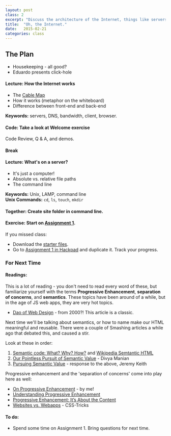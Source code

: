 ```yaml
---
layout: post
class: 2
excerpt: "Discuss the architecture of the Internet, things like servers, DNS, and front-end vs. back-end. Navigate computers using Terminal and create Sites folder."
title:  "Oh, the Internet."
date:   2015-02-21
categories: class
---
```



## The Plan

* Housekeeping - all good?
* Eduardo presents click-hole

#### <span class="post-title-pre">Lecture:</span> How the Internet works

* The [Cable Map](http://www.submarinecablemap.com/)
* How it works (metaphor on the whiteboard)
* Difference between front-end and back-end

**Keywords:** servers, DNS, bandwidth, client, browser.

#### <span class="post-title-pre">Code:</span> Take a look at Welcome exercise

Code Review, Q &amp; A, and demos.

#### Break

#### <span class="post-title-pre">Lecture:</span> What's on a server?

* It's just a computer!
* Absolute vs. relative file paths
* The command line

**Keywords:** Unix, LAMP, command line<br>
**Unix Commands:** <code>cd</code>, <code>ls</code>, <code>touch</code>, <code>mkdir</code>

#### <span class="post-title-pre">Together:</span> Create site folder in command line.

#### <span class="post-title-pre">Exercise:</span> Start on [Assignment 1](https://prattcodingii.hackpad.com/Coding-II-Assignment-1-UpRQSUE4BZS).

If you missed class:

* Download the [starter files](http://stuff.notlaura.com/downloads/codingii-assignment-1.zip).
* Go to [Assignment 1 in Hackpad](https://prattcodingii.hackpad.com/Coding-II-Assignment-1-UpRQSUE4BZS) and duplicate it. Track your progress.

<div class="post-todos" markdown="1">

### For Next Time

#### Readings:

This is a lot of reading - you don't need to read every word of these, but familiarize yourself with the terms **Progressive Enhancement**, **separation of concerns**, and **semantics**. These topics have been around of a while, but in the age of JS web apps, they are very hot topics.

* [Dao of Web Design](http://alistapart.com/article/dao) - from 2000?! This article is a classic.

Next time we'll be talking about semantics, or how to name make our HTML meaningful and reusable. There were a couple of Smashing articles a while ago that debated this, and caused a stir.

Look at these in order:

1. [Semantic code: What? Why? How?](http://boagworld.com/dev/semantic-code-what-why-how/) and [Wikipedia Semtantic HTML](http://en.wikipedia.org/wiki/Semantic_HTML)
2. [Our Pointless Pursuit of Semantic Value](http://www.smashingmagazine.com/2011/11/11/our-pointless-pursuit-of-semantic-value/) - Divya Manian
3. [Pursuing Semantic Value](http://www.smashingmagazine.com/2011/11/12/pursuing-semantic-value/) - response to the above, Jeremy Keith

Progressive enhancement and the 'separation of concerns' come into play here as well:

* [On Progressive Enhancement](http://notlaura.com/progressive-enhancement/) - by me!
* [Understanding Progressive Enhancement](http://alistapart.com/article/understandingprogressiveenhancement)
* [Progressive Enhancement: It’s About the Content](http://cognition.happycog.com/article/progressive-enhancement-its-about-the-content)
* [Websites vs. Webapps](http://css-tricks.com/poll-results-sites-vs-apps/) - CSS-Tricks

#### To do:

* Spend some time on Assignment 1. Bring questions for next time.

</div>